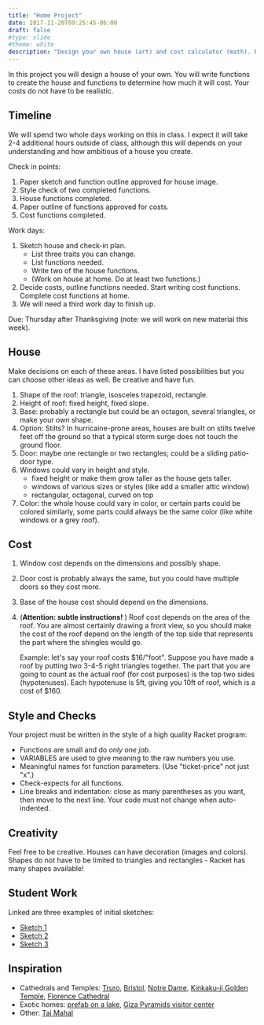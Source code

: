 ```yaml
---
title: "Home Project"
date: 2017-11-20T09:25:45-06:00
draft: false
#type: slide
#theme: white
description: "Design your own house (art) and cost calculator (math). Practice managing complexity and good function-writing style."
---
```


In this project you will design a house of your own. You will write functions to create the house and functions to determine how much it will cost. Your costs do not have to be realistic. 
  
## Timeline

We will spend two whole days working on this in class. I expect it
will take 2-4 additional hours outside of class, although this will
depends on your understanding and how ambitious of a house you create.

Check in points:

1. Paper sketch and function outline approved for house image. 
2. Style check of two completed functions. 
3. House functions completed. 
4. Paper outline of functions approved for costs.
5. Cost functions completed.

Work days:

1. Sketch house and check-in plan.
    - List three traits you can change.
    - List functions needed. 
    - Write two of the house functions. 
    - (Work on house at home. Do at least two functions.)
2. Decide costs, outline functions needed. Start writing cost functions.
   Complete cost functions at home.
3. We will need a third work day to finish up.

Due: Thursday after Thanksgiving (note: we will work on new material this week).

## House

Make decisions on each of these areas. I have listed possibilities but
you can choose other ideas as well. Be creative and have fun.

1. Shape of the roof: triangle, isosceles trapezoid, rectangle.
2. Height of roof: fixed height, fixed slope.
3. Base: probably a rectangle but could be an octagon, several triangles, or make your own shape.
4. Option: Stilts? In hurricaine-prone areas, houses are built on stilts twelve feet off the ground so that a typical storm surge does not touch the ground floor.
5. Door: maybe one rectangle or two rectangles; could be a sliding patio-door type.
6. Windows could vary in height and style.
    - fixed height or make them grow taller as the house gets taller.
    - windows of various sizes or styles (like add a smaller attic window)
    - rectangular, octagonal, curved on top
7. Color: the whole house could vary in color, or certain parts could be colored similarly, some parts could always be the same color (like white windows or a grey roof).

## Cost 

1. Window cost depends on the dimensions and possibly shape.
2. Door cost is probably always the same, but you could have multiple doors so they cost more. 
3. Base of the house cost should depend on the dimensions. 
4. (**Attention: subtle instructions!** ) 
Roof cost depends on the area of the roof. You are almost certainly drawing a front view, so you should make the cost of the roof depend on the length of the top side that represents the part where the shingles would go. 

    Example: let's say your roof costs $16/"foot". Suppose you have made a roof by putting two 3-4-5 right triangles together. The part that you are going to count as the actual roof (for cost purposes) is the top two sides (hypotenuses). Each hypotenuse is 5ft, giving you 10ft of roof, which is a cost of $160.
    
## Style and Checks

Your project must be written in the style of a high quality Racket program:

* Functions are small and do _only one job_.
* VARIABLES are used to give meaning to the raw numbers you use.
* Meaningful names for function parameters. (Use "ticket-price" not just "x".)
* Check-expects for all functions.
* Line breaks and indentation: close as many parentheses as you want,
  then move to the next line. Your code must not change when
  auto-indented.
  
## Creativity 

Feel free to be creative. Houses can have decoration (images and
colors). Shapes do not have to be limited to triangles and
rectangles - Racket has many shapes available!

## Student Work

Linked are three examples of initial sketches:

* [Sketch 1](2017-11-17-architecture-1.jpg)
* [Sketch 2](2017-11-17-architecture-2.jpg)
* [Sketch 3](2017-11-17-architecture-3.jpg)


## Inspiration

* Cathedrals and Temples: [Truro](https://upload.wikimedia.org/wikipedia/commons/6/61/TruroCathedralWest.jpg), [Bristol](https://upload.wikimedia.org/wikipedia/commons/7/74/Bristol.cathedral.west.front.arp.jpg), [Notre Dame](https://upload.wikimedia.org/wikipedia/commons/b/be/Notre_Dame_dalla_Senna_crop.jpg), [Kinkaku-ji Golden Temple](https://en.wikipedia.org/wiki/File:Kinkaku-ji_the_Golden_Temple_in_Kyoto_overlooking_the_lake_-_high_rez.JPG), [Florence Cathedral](https://en.wikipedia.org/wiki/File:Florence_Duomo_from_Michelangelo_hill.jpg)
* Exotic homes: [prefab on a lake](http://cdn.trendhunterstatic.com/thumbs/coodo-my-home.jpeg), [Giza Pyramids visitor center](https://www.egypttoursplus.com/wp-content/uploads/2014/03/Outside-view-of-the-Solar-Boat-Museum-Photo-by-Kormoran.jpg)
* Other: [Taj Mahal](https://en.wikipedia.org/wiki/File:Taj_Mahal_(Edited).jpeg)


